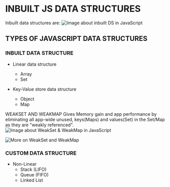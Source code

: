 # INBUILT JS DATA STRUCTURES

Inbuilt data structures are:
![Image about inbuilt DS in JavaScript](../../documentation/inbuilt-data-types-JS.png)

## TYPES OF JAVASCRIPT DATA STRUCTURES

### INBUILT DATA STRUCTURE

- Linear data structure

  - Array
  - Set

- Key-Value store data structure

  - Object
  - Map

WEAKSET AND WEAKMAP
Gives Memory gain and app performance by eliminating all app-wide unused, keys(Maps) and values(Set) in the Set/Map as they are "weakly referenced".
![Image about WeakSet & WeakMap in JavaScript](../../documentation/weakset-weakmap.png)

![More on WeakSet and WeakMap](https://javascript.info/weakmap-weakset)

### CUSTOM DATA STRUCTURE

- Non-Linear
    - Stack (LIFO)
    - Queue (FIFO)
    - Linked List
